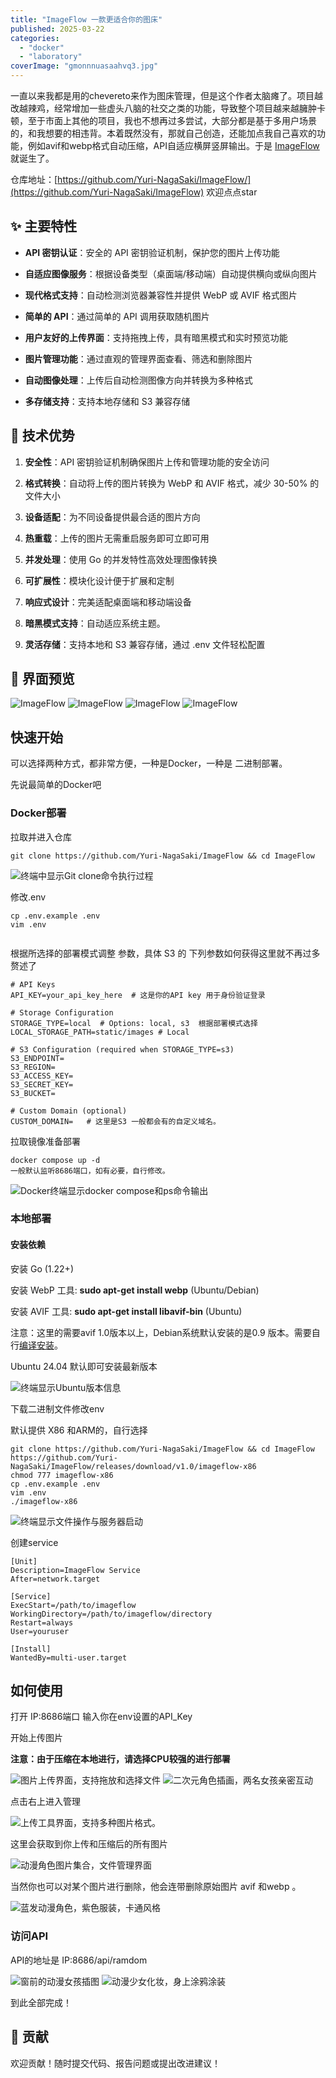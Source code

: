 ```yaml
---
title: "ImageFlow 一款更适合你的图床"
published: 2025-03-22
categories: 
  - "docker"
  - "laboratory"
coverImage: "gmonnnuasaahvq3.jpg"
---
```


一直以来我都是用的chevereto来作为图床管理，但是这个作者太脑瘫了。项目越改越辣鸡，经常增加一些虚头八脑的社交之类的功能，导致整个项目越来越臃肿卡顿，至于市面上其他的项目，我也不想再过多尝试，大部分都是基于多用户场景的，和我想要的相违背。本着既然没有，那就自己创造，还能加点我自己喜欢的功能，例如avif和webp格式自动压缩，API自适应横屏竖屏输出。于是 [ImageFlow](https://github.com/Yuri-NagaSaki/ImageFlow/) 就诞生了。

仓库地址：[https://github.com/Yuri-NagaSaki/ImageFlow/](https://github.com/Yuri-NagaSaki/ImageFlow) 欢迎点点star

## ✨ 主要特性[](https://github.com/Yuri-NagaSaki/ImageFlow/blob/main/README_zh.md#-%E4%B8%BB%E8%A6%81%E7%89%B9%E6%80%A7)

- **API 密钥认证**：安全的 API 密钥验证机制，保护您的图片上传功能

- **自适应图像服务**：根据设备类型（桌面端/移动端）自动提供横向或纵向图片

- **现代格式支持**：自动检测浏览器兼容性并提供 WebP 或 AVIF 格式图片

- **简单的 API**：通过简单的 API 调用获取随机图片

- **用户友好的上传界面**：支持拖拽上传，具有暗黑模式和实时预览功能

- **图片管理功能**：通过直观的管理界面查看、筛选和删除图片

- **自动图像处理**：上传后自动检测图像方向并转换为多种格式

- **多存储支持**：支持本地存储和 S3 兼容存储

## 🚀 技术优势

[](https://github.com/Yuri-NagaSaki/ImageFlow/blob/main/README_zh.md#-%E6%8A%80%E6%9C%AF%E4%BC%98%E5%8A%BF)

1. **安全性**：API 密钥验证机制确保图片上传和管理功能的安全访问

3. **格式转换**：自动将上传的图片转换为 WebP 和 AVIF 格式，减少 30-50% 的文件大小

5. **设备适配**：为不同设备提供最合适的图片方向

7. **热重载**：上传的图片无需重启服务即可立即可用

9. **并发处理**：使用 Go 的并发特性高效处理图像转换

11. **可扩展性**：模块化设计便于扩展和定制

13. **响应式设计**：完美适配桌面端和移动端设备

15. **暗黑模式支持**：自动适应系统主题。

17. **灵活存储**：支持本地和 S3 兼容存储，通过 .env 文件轻松配置

## 📸 界面预览

<picture>
    <source srcset="https://s3.catcat.blog/images/2025/03/image1.avif" type="image/avif">
    <source srcset="https://s3.catcat.blog/images/2025/03/image1.webp" type="image/webp">
    <img src="https://s3.catcat.blog/images/2025/03/image1.jpg" alt="ImageFlow" loading="lazy">
</picture>

<picture>
    <source srcset="https://s3.catcat.blog/images/2025/03/image2.avif" type="image/avif">
    <source srcset="https://s3.catcat.blog/images/2025/03/image2.webp" type="image/webp">
    <img src="https://s3.catcat.blog/images/2025/03/image2.jpg" alt="ImageFlow" loading="lazy">
</picture>

<picture>
    <source srcset="https://s3.catcat.blog/images/2025/03/image3.avif" type="image/avif">
    <source srcset="https://s3.catcat.blog/images/2025/03/image3.webp" type="image/webp">
    <img src="https://s3.catcat.blog/images/2025/03/image3.jpg" alt="ImageFlow" loading="lazy">
</picture>

<picture>
    <source srcset="https://s3.catcat.blog/images/2025/03/image4.avif" type="image/avif">
    <source srcset="https://s3.catcat.blog/images/2025/03/image4.webp" type="image/webp">
    <img src="https://s3.catcat.blog/images/2025/03/image4.jpg" alt="ImageFlow" loading="lazy">
</picture>

## 快速开始

可以选择两种方式，都非常方便，一种是Docker，一种是 二进制部署。

先说最简单的Docker吧

### Docker部署

拉取并进入仓库

```
git clone https://github.com/Yuri-NagaSaki/ImageFlow && cd ImageFlow
```

<picture>
    <source srcset="https://s3.catcat.blog/images/2025/03/image-23.avif" type="image/avif">
    <source srcset="https://s3.catcat.blog/images/2025/03/image-23.webp" type="image/webp">
    <img src="https://s3.catcat.blog/images/2025/03/image-23.jpg" alt="终端中显示Git clone命令执行过程" loading="lazy">
</picture>

修改.env

```
cp .env.example .env
vim .env
```

<picture>
    <source srcset="https://s3.catcat.blog/images/2025/03/image-24.avif" type="image/avif">
    <source srcset="https://s3.catcat.blog/images/2025/03/image-24.webp" type="image/webp">
    <img src="https://s3.catcat.blog/images/2025/03/image-24.jpg" alt="" loading="lazy">
</picture>

根据所选择的部署模式调整 参数，具体 S3 的 下列参数如何获得这里就不再过多赘述了

```
# API Keys
API_KEY=your_api_key_here  # 这是你的API key 用于身份验证登录

# Storage Configuration
STORAGE_TYPE=local  # Options: local, s3  根据部署模式选择
LOCAL_STORAGE_PATH=static/images # Local

# S3 Configuration (required when STORAGE_TYPE=s3)
S3_ENDPOINT=
S3_REGION=
S3_ACCESS_KEY=
S3_SECRET_KEY=
S3_BUCKET=

# Custom Domain (optional)
CUSTOM_DOMAIN=   # 这里是S3 一般都会有的自定义域名。
```

拉取镜像准备部署

```
docker compose up -d
一般默认监听8686端口，如有必要，自行修改。
```

<picture>
    <source srcset="https://s3.catcat.blog/images/2025/03/image-25.avif" type="image/avif">
    <source srcset="https://s3.catcat.blog/images/2025/03/image-25.webp" type="image/webp">
    <img src="https://s3.catcat.blog/images/2025/03/image-25.jpg" alt="Docker终端显示docker compose和ps命令输出" loading="lazy">
</picture>

### 本地部署

#### 安装依赖

安装 Go (1.22+)

安装 WebP 工具: **sudo apt-get install webp** (Ubuntu/Debian)

安装 AVIF 工具: **sudo apt-get install libavif-bin** (Ubuntu)

注意：这里的需要avif 1.0版本以上，Debian系统默认安装的是0.9 版本。需要自行[编译安装](https://github.com/AOMediaCodec/libavif)。

Ubuntu 24.04 默认即可安装最新版本

<picture>
    <source srcset="https://s3.catcat.blog/images/2025/03/image-26.avif" type="image/avif">
    <source srcset="https://s3.catcat.blog/images/2025/03/image-26.webp" type="image/webp">
    <img src="https://s3.catcat.blog/images/2025/03/image-26.jpg" alt="终端显示Ubuntu版本信息" loading="lazy">
</picture>

下载二进制文件修改env

默认提供 X86 和ARM的，自行选择

```
git clone https://github.com/Yuri-NagaSaki/ImageFlow && cd ImageFlow
https://github.com/Yuri-NagaSaki/ImageFlow/releases/download/v1.0/imageflow-x86
chmod 777 imageflow-x86
cp .env.example .env
vim .env
./imageflow-x86
```

<picture>
    <source srcset="https://s3.catcat.blog/images/2025/03/image-27.avif" type="image/avif">
    <source srcset="https://s3.catcat.blog/images/2025/03/image-27.webp" type="image/webp">
    <img src="https://s3.catcat.blog/images/2025/03/image-27.jpg" alt="终端显示文件操作与服务器启动" loading="lazy">
</picture>

创建service

```
[Unit]
Description=ImageFlow Service
After=network.target

[Service]
ExecStart=/path/to/imageflow
WorkingDirectory=/path/to/imageflow/directory
Restart=always
User=youruser

[Install]
WantedBy=multi-user.target
```

## 如何使用

打开 IP:8686端口 输入你在env设置的API\_Key

开始上传图片

**注意：由于压缩在本地进行，请选择CPU较强的进行部署**

<picture>
    <source srcset="https://s3.catcat.blog/images/2025/03/image-28.avif" type="image/avif">
    <source srcset="https://s3.catcat.blog/images/2025/03/image-28.webp" type="image/webp">
    <img src="https://s3.catcat.blog/images/2025/03/image-28.jpg" alt="图片上传界面，支持拖放和选择文件" loading="lazy">
</picture>

<picture>
    <source srcset="https://s3.catcat.blog/images/2025/03/image-29.avif" type="image/avif">
    <source srcset="https://s3.catcat.blog/images/2025/03/image-29.webp" type="image/webp">
    <img src="https://s3.catcat.blog/images/2025/03/image-29.jpg" alt="二次元角色插画，两名女孩亲密互动" loading="lazy">
</picture>

点击右上进入管理

<picture>
    <source srcset="https://s3.catcat.blog/images/2025/03/image-30.avif" type="image/avif">
    <source srcset="https://s3.catcat.blog/images/2025/03/image-30.webp" type="image/webp">
    <img src="https://s3.catcat.blog/images/2025/03/image-30.jpg" alt="上传工具界面，支持多种图片格式。" loading="lazy">
</picture>

这里会获取到你上传和压缩后的所有图片

<picture>
    <source srcset="https://s3.catcat.blog/images/2025/03/image-31.avif" type="image/avif">
    <source srcset="https://s3.catcat.blog/images/2025/03/image-31.webp" type="image/webp">
    <img src="https://s3.catcat.blog/images/2025/03/image-31.jpg" alt="动漫角色图片集合，文件管理界面" loading="lazy">
</picture>

<picture>
    <source srcset="https://s3.catcat.blog/images/2025/03/image-32.avif" type="image/avif">
    <source srcset="https://s3.catcat.blog/images/2025/03/image-32.webp" type="image/webp">
    <img src="https://s3.catcat.blog/images/2025/03/image-32.jpg" alt="" loading="lazy">
</picture>

当然你也可以对某个图片进行删除，他会连带删除原始图片 avif 和webp 。

<picture>
    <source srcset="https://s3.catcat.blog/images/2025/03/image-33.avif" type="image/avif">
    <source srcset="https://s3.catcat.blog/images/2025/03/image-33.webp" type="image/webp">
    <img src="https://s3.catcat.blog/images/2025/03/image-33.jpg" alt="蓝发动漫角色，紫色服装，卡通风格" loading="lazy">
</picture>

### 访问API

API的地址是 IP:8686/api/ramdom

<picture>
    <source srcset="https://s3.catcat.blog/images/2025/03/image-34.avif" type="image/avif">
    <source srcset="https://s3.catcat.blog/images/2025/03/image-34.webp" type="image/webp">
    <img src="https://s3.catcat.blog/images/2025/03/image-34.jpg" alt="窗前的动漫女孩插图" loading="lazy">
</picture>

<picture>
    <source srcset="https://s3.catcat.blog/images/2025/03/image-35.avif" type="image/avif">
    <source srcset="https://s3.catcat.blog/images/2025/03/image-35.webp" type="image/webp">
    <img src="https://s3.catcat.blog/images/2025/03/image-35.jpg" alt="动漫少女化妆，身上涂鸦涂装" loading="lazy">
</picture>

到此全部完成！

## 🤝 贡献

欢迎贡献！随时提交代码、报告问题或提出改进建议！
